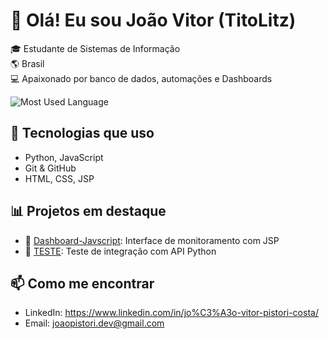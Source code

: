 # 👋 Olá! Eu sou João Vitor (TitoLitz)

🎓 Estudante de Sistemas de Informação  
🌎 Brasil  
💻 Apaixonado por banco de dados, automações e Dashboards

![Most Used Language](https://github-readme-stats.vercel.app/api/top-langs/?username=VitorTIROO&theme=dark&show_icons=true) 

## 🚀 Tecnologias que uso
- Python, JavaScript
- Git & GitHub
- HTML, CSS, JSP

## 📊 Projetos em destaque
- 🔧 [Dashboard-Javscript](https://github.com/TitoLitz/Dashboard-Javscript): Interface de monitoramento com JSP
- 🧪 [TESTE](https://github.com/TitoLitz/TESTE): Teste de integração com API Python

## 📫 Como me encontrar
- LinkedIn: https://www.linkedin.com/in/jo%C3%A3o-vitor-pistori-costa/
- Email: joaopistori.dev@gmail.com
